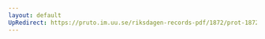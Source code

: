 ```yaml
---
layout: default
UpRedirect: https://pruto.im.uu.se/riksdagen-records-pdf/1872/prot-1872--fk--513/prot-1872--fk--513_013.pdf
---
```

